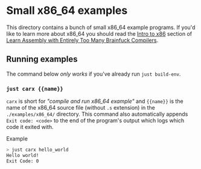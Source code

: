# Small x86_64 examples

This directory contains a bunch of small x86_64 example programs. If you'd like to learn more about x86_64 you should read the [Intro to x86](https://github.com/pretzelhammer/rust-blog/blob/master/posts/too-many-brainfuck-compilers.md#intro-to-x86) section of [Learn Assembly with Entirely Too Many Brainfuck Compilers](https://github.com/pretzelhammer/rust-blog/blob/master/posts/too-many-brainfuck-compilers.md).

## Running examples

The command below _only works_ if you've already run `just build-env`.

### `just carx {{name}}`

`carx` is short for *"compile and run x86_64 example"* and `{{name}}` is the name of the x86_64 source file (without `.s` extension) in the `./examples/x86_64/` directory. This command also automatically appends `Exit code: <code>` to the end of the program's output which logs which code it exited with.

Example

```sh
> just carx hello_world
Hello world!
Exit Code: 0
```
